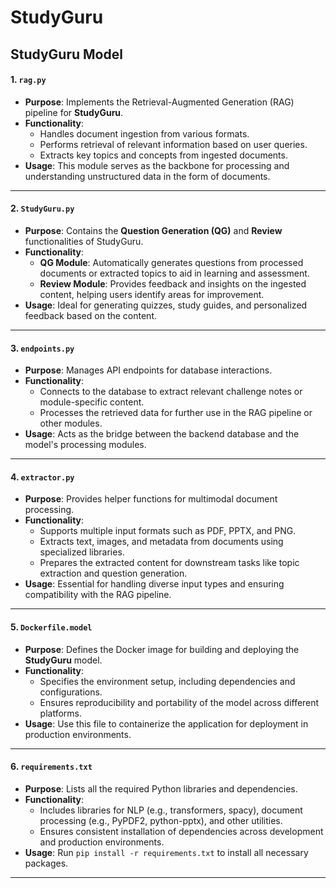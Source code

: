 # StudyGuru

## StudyGuru Model 

#### 1. `rag.py`
- **Purpose**: Implements the Retrieval-Augmented Generation (RAG) pipeline for **StudyGuru**.
- **Functionality**:
  - Handles document ingestion from various formats.
  - Performs retrieval of relevant information based on user queries.
  - Extracts key topics and concepts from ingested documents.
- **Usage**: This module serves as the backbone for processing and understanding unstructured data in the form of documents.

---

#### 2. `StudyGuru.py`
- **Purpose**: Contains the **Question Generation (QG)** and **Review** functionalities of StudyGuru.
- **Functionality**:
  - **QG Module**: Automatically generates questions from processed documents or extracted topics to aid in learning and assessment.
  - **Review Module**: Provides feedback and insights on the ingested content, helping users identify areas for improvement.
- **Usage**: Ideal for generating quizzes, study guides, and personalized feedback based on the content.

---

#### 3. `endpoints.py`
- **Purpose**: Manages API endpoints for database interactions.
- **Functionality**:
  - Connects to the database to extract relevant challenge notes or module-specific content.
  - Processes the retrieved data for further use in the RAG pipeline or other modules.
- **Usage**: Acts as the bridge between the backend database and the model's processing modules.

---

#### 4. `extractor.py`
- **Purpose**: Provides helper functions for multimodal document processing.
- **Functionality**:
  - Supports multiple input formats such as PDF, PPTX, and PNG.
  - Extracts text, images, and metadata from documents using specialized libraries.
  - Prepares the extracted content for downstream tasks like topic extraction and question generation.
- **Usage**: Essential for handling diverse input types and ensuring compatibility with the RAG pipeline.

---

#### 5. `Dockerfile.model`
- **Purpose**: Defines the Docker image for building and deploying the **StudyGuru** model.
- **Functionality**:
  - Specifies the environment setup, including dependencies and configurations.
  - Ensures reproducibility and portability of the model across different platforms.
- **Usage**: Use this file to containerize the application for deployment in production environments.

---

#### 6. `requirements.txt`
- **Purpose**: Lists all the required Python libraries and dependencies.
- **Functionality**:
  - Includes libraries for NLP (e.g., transformers, spacy), document processing (e.g., PyPDF2, python-pptx), and other utilities.
  - Ensures consistent installation of dependencies across development and production environments.
- **Usage**: Run `pip install -r requirements.txt` to install all necessary packages.

---
